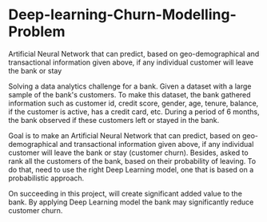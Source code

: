 # Deep-learning-Churn-Modelling-Problem
Artificial Neural Network that can predict, based on geo-demographical and transactional information given above, if any individual customer will leave the bank or stay

Solving a data analytics challenge for a bank. 
Given a dataset with a large sample of the bank's customers. To make this dataset, the bank gathered information such as customer id, credit score, gender, age, tenure, balance, if the customer is active, has a credit card, etc. During a period of 6 months, the bank observed if these customers left or stayed in the bank. 

Goal is to make an Artificial Neural Network that can predict, based on geo-demographical and transactional information given above, if any individual customer will leave the bank or stay (customer churn). Besides, asked to rank all the customers of the bank, based on their probability of leaving. To do that, need to use the right Deep Learning model, one that is based on a probabilistic approach. 

On succeeding in this project, will create significant added value to the bank. By applying Deep Learning model the bank may significantly reduce customer churn. 
